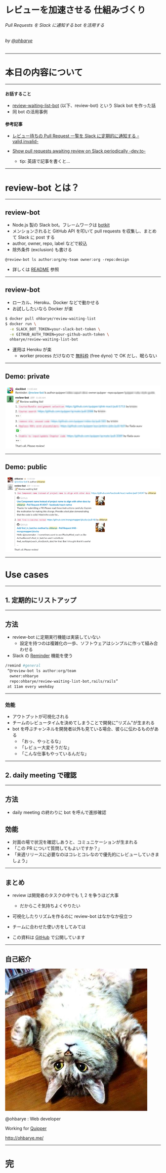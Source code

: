 <!-- $theme: gaia
template: invert -->


レビューを加速させる
仕組みづくり
===


###### Pull Requests を Slack に通知する bot を活用する

###### by [@ohbarye](https://github.com/ohbarye)

---

<!-- page_number: true -->

<!-- footer: レビューを加速させる仕組みづくり -->

# 本日の内容について

---

#### お話すること

- [review-waiting-list-bot](https://github.com/ohbarye/review-waiting-list-bot) (以下、review-bot) という Slack bot を作った話
- 同 bot の活用事例

#### 参考記事

- [レビュー待ちの Pull Request 一覧を Slack に定期的に通知する -valid,invalid-](http://ohbarye.hatenablog.jp/entry/2017/08/26/230421)

- [Show pull requests awaiting review on Slack periodically -dev.to-](https://dev.to/ohbarye/show-pull-requests-awaiting-review-on-slack-periodically-23h)
	- tip: 英語で記事を書くと…

---

# review-bot とは？

---

## review-bot

- Node.js 製の Slack bot。フレームワークは [botkit](https://github.com/howdyai/botkit)
- メンションされると GitHub API を叩いて pull requests を収集し、まとめて Slack に post する
- author, owner, repo, label などで絞込
- 除外条件 (exclusion) も書ける

```
@review-bot ls author:org/my-team owner:org -repo:design
```

- 詳しくは [README](https://github.com/ohbarye/review-waiting-list-bot/blob/master/README.md) 参照

---

## review-bot

- ローカル、Heroku、Docker などで動かせる
- お試ししたいなら Docker が楽

```sh
$ docker pull ohbarye/review-waiting-list
$ docker run \
  -e SLACK_BOT_TOKEN=your-slack-bot-token \
  -e GITHUB_AUTH_TOKEN=your-github-auth-token \
  ohbarye/review-waiting-list-bot
```

- 運用は Heroku が楽
	- worker process だけなので [無料枠](https://devcenter.heroku.com/articles/free-dyno-hours#dyno-sleeping) (free dyno) で OK だし、眠らない

<!-- Demo? -->

---

## Demo: private

![review-bot-image1](./review-bot-image1.png)

<!-- Reaction でコミュニケーションする"エンジニアしぐさ" -->

---

## Demo: public

![review-bot-image2](./review-bot-image2.png)

<!-- Slack がリンクを勝手に展開してくれて fabulous -->

---

# Use cases

---

## 1. 定期的にリストアップ

---

## 方法

- review-bot に定期実行機能は実装していない
	- 設定を持つのは複雑化の一歩、ソフトウェアはシンプルに作って組み合わせる
- Slack の [Reminder](https://get.slack.help/hc/ja/articles/208423427-%E3%83%AA%E3%83%9E%E3%82%A4%E3%83%B3%E3%83%80%E3%83%BC%E3%82%92%E8%A8%AD%E5%AE%9A%E3%81%99%E3%82%8B) 機能を使う

```sh
/remind #general 
 “@review-bot ls author:org/team
  owner:ohbarye 
  repo:ohbarye/review-waiting-list-bot,rails/rails”
 at 11am every weekday
```

---

### 効能

- アウトプットが可視化される
- チームのレビュータイムを決めてしまうことで開発に"リズム"が生まれる
- bot を呼ぶチャンネルを開発者以外も見ている場合、彼らに伝わるものがある
	- 「おっ、やっとるな」
	- 「レビュー大変そうだな」
	- 「こんな仕事もやっているんだな」

---

## 2. daily meeting で確認

---

## 方法

- daily meeting の終わりに bot を呼んで進捗確認


## 効能

- 対面の場で状況を確認しあうと、コミュニケーションが生まれる
- 「この PR について質問してもよいですか？」
- 「来週リリースに必要なのはコレとコレなので優先的にレビューしていきましょう」

---

## まとめ

- review は開発者のタスクの中でも 1, 2 を争うほど大事
	- だからこそ気持ちよくやりたい
- 可視化したりリズムを作るのに review-bot はなかなか役立つ
- チームに合わせた使い方をしてみては


- この資料は [GitHub](https://github.com/ohbarye/slides/blob/master/2018/code-review-meetup-%231/review-waiting-list-bot.md) で公開しています

---

## 自己紹介

<!-- 時間があれば -->

![me 50%](./me.jpeg) 

@ohbarye : Web developer

Working for [Quipper](https://www.quipper.com/)

http://ohbarye.me/

---

# 完

